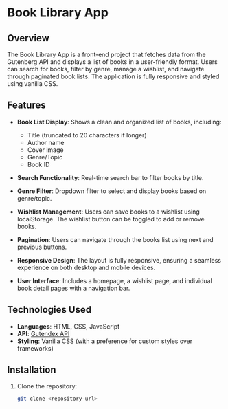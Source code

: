 # Book Library App

## Overview

The Book Library App is a front-end project that fetches data from the Gutenberg API and displays a list of books in a user-friendly format. Users can search for books, filter by genre, manage a wishlist, and navigate through paginated book lists. The application is fully responsive and styled using vanilla CSS.

## Features

- **Book List Display**: Shows a clean and organized list of books, including:

  - Title (truncated to 20 characters if longer)
  - Author name
  - Cover image
  - Genre/Topic
  - Book ID

- **Search Functionality**: Real-time search bar to filter books by title.

- **Genre Filter**: Dropdown filter to select and display books based on genre/topic.

- **Wishlist Management**: Users can save books to a wishlist using localStorage. The wishlist button can be toggled to add or remove books.

- **Pagination**: Users can navigate through the books list using next and previous buttons.

- **Responsive Design**: The layout is fully responsive, ensuring a seamless experience on both desktop and mobile devices.

- **User Interface**: Includes a homepage, a wishlist page, and individual book detail pages with a navigation bar.

## Technologies Used

- **Languages**: HTML, CSS, JavaScript
- **API**: [Gutendex API](https://gutendex.com/)
- **Styling**: Vanilla CSS (with a preference for custom styles over frameworks)

## Installation

1. Clone the repository:
   ```bash
   git clone <repository-url>
   ```
